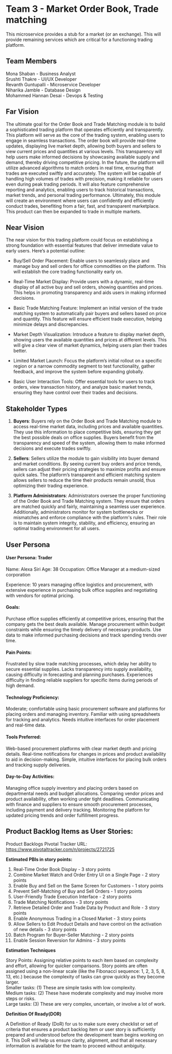 # Team 3 - Market Order Book, Trade matching
This microservice provides a stub for a market (or an exchange). This will provide remaining services which are critical for a functioning trading platform.

**Team Members** 
---------------------------------------------------------------------------------------------------------------------------


Mona Shaban - Business Analyst \
Srushti Thakre - UI/UX Developer \
Revanth Guntupalli - Microservice Developer \
Niharika Jamble - Database Design \
Mohammed Hannan Desai - Devops & Testing 

**Far Vision** 
---------------------------------------------------------------------------------------------------------------------------


The ultimate goal for the Order Book and Trade Matching module is to build a sophisticated trading platform that operates efficiently and transparently. This platform will serve as the core of the trading system, enabling users to engage in seamless transactions. The order book will provide real-time updates, displaying live market depth, allowing both buyers and sellers to view current prices and quantities at various levels. This transparency will help users make informed decisions by showcasing available supply and demand, thereby driving competitive pricing.
In the future, the platform will utilize advanced algorithms to match orders in real time, ensuring that trades are executed swiftly and accurately. The system will be capable of handling high volumes of trades with precision, making it reliable for users even during peak trading periods. It will also feature comprehensive reporting and analytics, enabling users to track historical transactions, market trends, and personal trading performance. Ultimately, this module will create an environment where users can confidently and efficiently conduct trades, benefiting from a fair, fast, and transparent marketplace.
This product can then be expanded to trade in multiple markets.


**Near Vision**
---------------------------------------------------------------------------------------------------------------------------

The near vision for this trading platform could focus on establishing a strong foundation with essential features that deliver immediate value to early users. Here’s a potential outline:

- Buy/Sell Order Placement: Enable users to seamlessly place and manage buy and sell orders for office commodities on the platform. This will establish the core trading functionality early on.

- Real-Time Market Display: Provide users with a dynamic, real-time display of all active buy and sell orders, showing quantities and prices. This helps in promoting transparency and aids users in making informed decisions.

- Basic Trade Matching Feature: Implement an initial version of the trade matching system to automatically pair buyers and sellers based on price and quantity. This feature will ensure efficient trade execution, helping minimize delays and discrepancies.

- Market Depth Visualization: Introduce a feature to display market depth, showing users the available quantities and prices at different levels. This will give a clear view of market dynamics, helping users plan their trades better.

- Limited Market Launch: Focus the platform’s initial rollout on a specific region or a narrow commodity segment to test functionality, gather feedback, and improve the system before expanding globally.

- Basic User Interaction Tools: Offer essential tools for users to track orders, view transaction history, and analyze basic market trends, ensuring they have control over their trades and decisions.

**Stakeholder Types**
---------------------------------------------------------------------------------------------------------------------------

1. **Buyers**: Buyers rely on the Order Book and Trade Matching module to access real-time market data, including prices and available quantities. They use this information to place competitive bids, ensuring they get the best possible deals on office supplies. Buyers benefit from the transparency and speed of the system, allowing them to make informed decisions and execute trades swiftly.

2. **Sellers**: Sellers utilize the module to gain visibility into buyer demand and market conditions. By seeing current buy orders and price trends, sellers can adjust their pricing strategies to maximize profits and ensure quick sales. The platform’s transparent and efficient matching system allows sellers to reduce the time their products remain unsold, thus optimizing their trading experience.

3. **Platform Administrators**: Administrators oversee the proper functioning of the Order Book and Trade Matching system. They ensure that orders are matched quickly and fairly, maintaining a seamless user experience. Additionally, administrators monitor for system bottlenecks or mismatches and enforce compliance with the platform's rules. Their role is to maintain system integrity, stability, and efficiency, ensuring an optimal trading environment for all users.


**User Persona**
---------------------------------------------------------------------------------------------------------------------------

#### User Persona: Trader

Name: Alexa Siri
Age: 38
Occupation: Office Manager at a medium-sized corporation
  
  Experience:
10 years managing office logistics and procurement, with extensive experience in purchasing bulk office supplies and negotiating with vendors for optimal pricing.
#### Goals:
Purchase office supplies efficiently at competitive prices, ensuring that the company gets the best deals available.
Manage procurement within budget constraints while ensuring the timely delivery of necessary products.
Use data to make informed purchasing decisions and track spending trends over time.


#### Pain Points:
Frustrated by slow trade matching processes, which delay her ability to secure essential supplies.
Lacks transparency into supply availability, causing difficulty in forecasting and planning purchases.
Experiences difficulty in finding reliable suppliers for specific items during periods of high demand.


#### Technology Proficiency:
Moderate; comfortable using basic procurement software and platforms for placing orders and managing inventory. Familiar with using spreadsheets for tracking and analytics. Needs intuitive interfaces for order placement and real-time data.

#### Tools Preferred:
Web-based procurement platforms with clear market depth and pricing details.
Real-time notifications for changes in prices and product availability to aid in decision-making.
Simple, intuitive interfaces for placing bulk orders and tracking supply deliveries.


#### Day-to-Day Activities:
Managing office supply inventory and placing orders based on departmental needs and budget allocations.
Comparing vendor prices and product availability, often working under tight deadlines.
Communicating with finance and suppliers to ensure smooth procurement processes, including payment and delivery tracking.
Monitoring the platform for updated pricing trends and order fulfillment progress.



**Product Backlog Items as User Stories:**
---------------------------------------------------------------------------------------------------------------------------

Product Backlogs Pivotal Tracker URL: https://www.pivotaltracker.com/n/projects/2721725

**Estimated PBIs in story points:**

1. Real-Time Order Book Display - 3 story points
2. Combine Market Watch and Order Entry UI on a Single Page - 2 story points
3. Enable Buy and Sell on the Same Screen for Customers - 1 story points
4. Prevent Self-Matching of Buy and Sell Orders - 1 story points
5. User-Friendly Trade Execution Interface - 2 story points
6. Trade Matching Notifications - 3 story points
7. Retrieve Detailed Order and Trade Data by Product and Role - 3 story points
8. Enable Anonymous Trading in a Closed Market - 3 story points
9. Allow Sellers to Edit Product Details and have control on the activation of new details - 3 story points
10. Batch Program for Buyer-Seller Matching - 2 story points
11. Enable Session Reversion for Admins - 3 story points

**Estimation Techniques**

Story Points: Assigning relative points to each item based on complexity and effort, allowing for quicker comparisons.
Story points are often assigned using a non-linear scale (like the Fibonacci sequence: 1, 2, 3, 5, 8, 13, etc.) because the complexity of tasks can grow quickly as they become larger.\
Smaller tasks: (1) These are simple tasks with low complexity.\
Medium tasks: (2) These have moderate complexity and may involve more steps or risks.\
Large tasks: (3) These are very complex, uncertain, or involve a lot of work.

**Definition Of Ready(DOR)**

A Definition of Ready (DoR) for us to make sure every checklist or set of criteria that ensures a product backlog item or user story is sufficiently prepared and understood before the development team begins working on it. This DoR will help us ensure clarity, alignment, and that all necessary information is available for the team to proceed without ambiguity.


